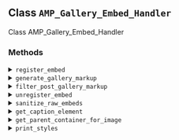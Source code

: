 ## Class `AMP_Gallery_Embed_Handler`

Class AMP_Gallery_Embed_Handler

### Methods
<details>
<summary><code>register_embed</code></summary>

```php
public register_embed()
```

Register embed.


</details>
<details>
<summary><code>generate_gallery_markup</code></summary>

```php
public generate_gallery_markup( $html, $attrs )
```

Override the output of gallery_shortcode().


</details>
<details>
<summary><code>filter_post_gallery_markup</code></summary>

```php
protected filter_post_gallery_markup( $html, $attrs )
```

Filter the output of gallery_shortcode().


</details>
<details>
<summary><code>unregister_embed</code></summary>

```php
public unregister_embed()
```

Unregister embed.


</details>
<details>
<summary><code>sanitize_raw_embeds</code></summary>

```php
public sanitize_raw_embeds( Document $dom )
```

Sanitizes gallery raw embeds to become an amp-carousel and/or amp-image-lightbox, depending on configuration options.


</details>
<details>
<summary><code>get_caption_element</code></summary>

```php
protected get_caption_element( \DOMElement $img_element )
```

Get the caption element for the specified image element.


</details>
<details>
<summary><code>get_parent_container_for_image</code></summary>

```php
protected get_parent_container_for_image( \DOMElement $image_element )
```

Get the parent container for the specified image element.


</details>
<details>
<summary><code>print_styles</code></summary>

```php
public print_styles()
```

Prints the Gallery block styling.

It would be better to print this in AMP_Gallery_Block_Sanitizer, but by the time that runs, it&#039;s too late. This rule is copied exactly from block-library/style.css, but the selector here has amp-img &gt;. The image sanitizer normally converts the &lt;img&gt; from that original stylesheet &lt;amp-img&gt;, but that doesn&#039;t have the same effect as applying it to the &lt;img&gt;.


</details>

